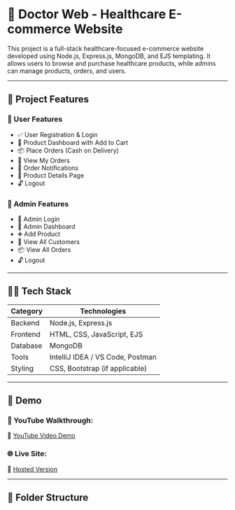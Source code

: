 # 🏥 Doctor Web - Healthcare E-commerce Website

This project is a full-stack healthcare-focused e-commerce website developed using Node.js, Express.js, MongoDB, and EJS templating. It allows users to browse and purchase healthcare products, while admins can manage products, orders, and users.

---

## 🚀 Project Features

### 👤 User Features
- ✅ User Registration & Login
- 🛒 Product Dashboard with Add to Cart
- 📦 Place Orders (Cash on Delivery)
- 📜 View My Orders
- 🔔 Order Notifications
- 📄 Product Details Page
- 🔓 Logout

### 🔐 Admin Features
- 🔐 Admin Login
- 🧮 Admin Dashboard
- ➕ Add Product
- 👥 View All Customers
- 📦 View All Orders
- 🔓 Logout

---

## 🧑‍💻 Tech Stack

| Category | Technologies |
|---------|--------------|
| Backend | Node.js, Express.js |
| Frontend | HTML, CSS, JavaScript, EJS |
| Database | MongoDB |
| Tools | IntelliJ IDEA / VS Code, Postman |
| Styling | CSS, Bootstrap (if applicable) |

---

## 📸 Demo

### 🎥 YouTube Walkthrough:
🔗 [YouTube Video Demo](https://your-youtube-demo-link)

### 🌐 Live Site:
🔗 [Hosted Version](https://your-live-site-link)

---

## 📁 Folder Structure

